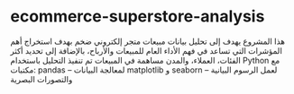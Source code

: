 # ecommerce-superstore-analysis
هذا المشروع يهدف إلى تحليل بيانات مبيعات متجر إلكتروني ضخم بهدف استخراج أهم المؤشرات التي تساعد في فهم الأداء العام للمبيعات والأرباح، بالإضافة إلى تحديد أكثر الفئات، العملاء، والمدن مساهمة في المبيعات
تم تنفيذ التحليل باستخدام Python مع مكتبات:
pandas – لمعالجة البيانات
matplotlib و seaborn – لعمل الرسوم البيانية والتصورات البصرية
